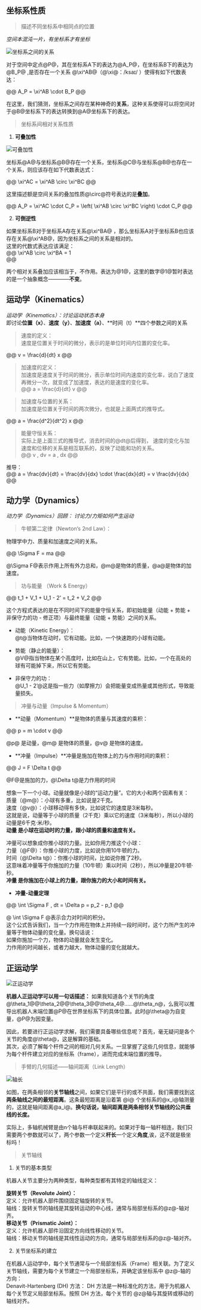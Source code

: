 


## 坐标系性质

> 描述不同坐标系中相同点的位置 

*空间本混沌一片，有坐标系才有坐标* 

![坐标系之间的关系](./img/00_kinematics/0.png ':size=WIDTHxHEIGHT')

对于空间中定点@P@，其在坐标系A下的表达为@A_P@，在坐标系B下的表达为@B_P@ ,是否存在一个关系 @\xi^AB@（@\xi@：/ksaɪ/ ）使得有如下代数表达：  

@@
A_P =  \xi^AB \cdot B_P
@@

在这里，我们猜测，坐标系之间存在某种神奇的**关系**，这种关系使得可以将空间对于@B@坐标系下的表达转换到@A@坐标系下的表达。


> 坐标系间相对关系性质

1. **可叠加性**

![可叠加性](./img/00_kinematics/1.png ':size=WIDTHxHEIGHT')

坐标系@A@与坐标系@B@存在一个关系，坐标系@C@与坐标系@B@也存在一个关系，则应该存在如下代数表达式：  

@@
\xi^AC =  \xi^AB \circ \xi^BC
@@

这里描述额是空间关系的叠加性质@\circ@符号表达的是**叠加**。   


@@
A_P =  \xi^AC \cdot C_P =  \left( \xi^AB \circ \xi^BC \right) \cdot C_P
@@


2. **可倒逆性**

如果坐标系B对于坐标系A存在关系@\xi^BA@ ，那么坐标系A对于坐标系B也应该存在关系@\xi^AB@，因为坐标系之间的关系是相对的。   
这里的代数式表达应该满足：  
@@
\xi^AB \circ \xi^BA = 1  
@@

两个相对关系叠加应该相当于，不作用。表达为@1@，这里的数字@1@暂时表达的是一个抽象概念————**不变**。      



## 运动学（Kinematics）

*运动学（Kinematics）：讨论运动状态本身*    
即讨论**位置（x）**、**速度（y）**、**加速度（a）**、**时间（t）**四个参数之间的关系

> 速度的定义：   
速度是位置关于时间的微分，表示的是单位时间内位置的变化率。   

@@
v = \frac{d}{dt} x
@@

> 加速度的定义：   
加速度是速度关于时间的微分，表示单位时间内速度的变化率，说白了速度再微分一次，就变成了加速度，表达的是速度的变化率。      
@@
a = \frac{d}{dt} v
@@

> 加速度与位置的关系：   
加速度是位置关于时间的两次微分，也就是上面两式的推导式。 

@@
a = \frac{d^2}{dt^2} x
@@

> 能量守恒关系：  
实际上是上面三式的推导式，消去时间的@dt@后得到， 速度的变化与加速度和位移的关系是相互联系的，反映了动能和功的关系。   
@@
v \, dv = a \, dx
@@

推导：  
@@
a = \frac{dv}{dt} = \frac{dv}{dx} \cdot \frac{dx}{dt} = v \frac{dv}{dx}
@@

## 动力学（Dynamics）   

*动力学（Dynamics）回顾： 讨论力/力矩如何产生运动*   

> 牛顿第二定律（Newton‘s 2nd Law）：

物理学中力、质量和加速度之间的关系。    

@@
\Sigma F = ma
@@

@\Sigma F@表示作用上所有外力总和，@m@是物体的质量，@a@是物体的加速度。

> 功与能量 （Work & Energy）  

@@
t_1 + V_1 + U_1 - 2’ = t_2 + V_2
@@

这个方程式表达的是在不同时间下的能量守恒关系，即初始能量（动能 + 势能 + 非保守力的功 - 修正项）与最终能量（动能 + 势能）之间的关系。   

* 动能（Kinetic Energy）：    
@t@当物体在动时，它有动能。比如，一个快速跑的小球有动能。   

* 势能（静止的能量）：    
@V@指当物体在某个高度时，比如在山上，它有势能。比如，一个在高处的球有可能掉下来，所以它有势能。  

* 非保守力的功：   
@U_1 - 2’@这是指一些力（如摩擦力）会把能量变成热量或其他形式，导致能量损失。    


> 冲量与动量（Impulse & Momentum）  

* **动量（Momentum）**是物体的质量与其速度的乘积：   

@@
p = m \cdot v
@@
 
@p@ 是动量，@m@ 是物体的质量，@v@ 是物体的速度。   


* **冲量（Impulse）**冲量是施加在物体上的力与作用时间的乘积：    

@@
J = F \Delta t
@@

@F@是施加的力，@\Delta t@是力作用的时间    


想象一下一个小球。动量就像是小球的“运动力量”。它的大小和两个因素有关：    
质量（@m@）：小球有多重，比如说是2千克。    
速度（@v@）：小球移动得有多快，比如说它的速度是3米每秒。    
这就是说，动量等于小球的质量（2千克）乘以它的速度（3米每秒），所以小球的动量是6千克·米/秒。       
**动量 是小球在运动时的力量，跟小球的质量和速度有关。**  

冲量可以想象成你推小球的力量。比如你用力推这个小球：   
力量（@F@）：你推小球的力度，比如说你用10牛顿的力。  
时间（@\Delta t@）：你推小球的时间，比如说你推了2秒。   
这意味着冲量等于你施加的力量（10牛顿）乘以时间（2秒），所以冲量是20牛顿·秒。    
**冲量 是你施加在小球上的力量，跟你施力的大小和时间有关。**    

 
* **冲量-动量定理**   

@@
\int \Sigma F \, dt = \Delta p = p_2 - p_1
@@  

@ \int \Sigma F @表示合力对时间的积分。  
这个公式告诉我们，当一个力作用在物体上并持续一段时间时，这个力所产生的冲量等于物体动量的变化量。换句话说：      
如果你施加一个力，物体的动量就会发生变化。  
力作用的时间越长，或者力越大，物体动量的变化就越大。   




## 正运动学   

![正运动学](./img/00_kinematics/2.png ':size=WIDTHxHEIGHT')

**机器人正运动学可以用一句话描述：**  如果我知道各个关节的角度@\theta_1@@\theta_2@@\theta_3@@\theta_4@......@\theta_n@，么我可以推导出机器人末端位置@P@在世界坐标系下的具体位置。此时@\theta@为自变量，@P@为因变量。     


因此，若要进行正运动学求解，我们需要具备哪些信息呢？首先，毫无疑问是各个关节的角度@\theta@，这是解算的基础。  
其次，必须了解每个杆件之间的相对几何关系。一旦掌握了这些几何信息，就能够为每个杆件建立对应的坐标系（frame），进而完成末端位置的推导。  

> 手臂的几何描述——轴间距离（Link Length）

![轴长](./img/00_kinematics/3.png ':size=WIDTHxHEIGHT')   

如图，在两条相邻的**关节轴线**之间，如果它们是平行的或不共面，我们需要找到这**两条轴线之间的最短距离**。这条最短距离是沿着第 @i@ 个坐标系的@x_i@轴测量的，这就是轴间距离@a_i@。**换句话说，轴间距离是两条相邻关节轴线的公共垂线的长度。**     

实际上，多轴机械臂是由n个轴与杆串联起来的。如果对于每一轴杆相连，我们只需要两个参数就可以了，两个参数一个定义**杆长**一个定义**角度**,诶，这不就是极坐标吗！   

> 关节轴线  

1. 关节的基本类型   

机器人关节主要分为两种类型，每种类型都有其特定的轴线定义：   

**旋转关节（Revolute Joint）：**  
定义：允许机器人部件围绕固定轴旋转的关节。  
轴线：旋转关节的轴线是其旋转运动的中心线，通常与局部坐标系的@z@-轴对齐。   
**移动关节（Prismatic Joint）：**   
定义：允许机器人部件沿固定方向线性移动的关节。   
轴线：移动关节的轴线是其线性运动的方向，通常与局部坐标系的@z@-轴对齐。   

2. 关节坐标系的建立  

在机器人运动学中，每个关节通常与一个局部坐标系（Frame）相关联。为了定义关节轴线，需要为每个关节建立一个局部坐标系，并确定该坐标系中 
@z@-轴的方向：   
Denavit-Hartenberg (DH) 方法： DH 方法是一种标准化的方法，用于为机器人每个关节定义局部坐标系。按照 DH 方法，每个关节的 @z@轴与其旋转或移动的轴线对齐。  









